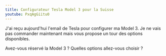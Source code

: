```yaml
---
title: Configurateur Tesla Model 3 pour la Suisse
youtube: PxqAgGiitu0
---
```


J'ai reçu aujourd'hui l'email de Tesla pour configurer ma Model 3.
Je ne vais pas commander maintenant mais vous propose un tour des options disponibles.

Avez-vous réservé la Model 3 ? Quelles options allez-vous choisir ?
